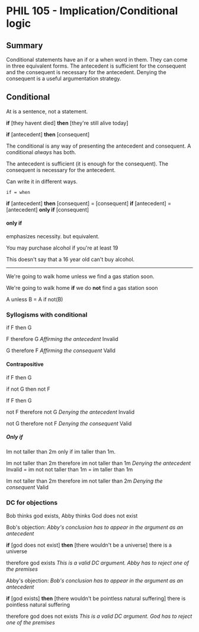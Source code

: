 # PHIL 105 - Implication/Conditional logic

## Summary
Conditional statements have an if or a when word in them. They can come in three equivalent forms. The antecedent is sufficient for the consequent and the consequent is necessary for the antecedent. Denying the consequent is a useful argumentation strategy.

## Conditional
At is a sentence, not a statement.

**if** [they havent died] **then** [they're still alive today]

**if** [antecedent] **then** [consequent]

The conditional is any way of presenting the antecedent and consequent.
A conditional *always* has both.

The antecedent is sufficient (it is enough for the consequent).
The consequent is necessary for the antecedent.

Can write it in different ways.

`if = when`

**if** [antecedent] **then** [consequent]
= [consequent] **if** [antecedent]
= [antecedent] **only if** [consequent]

#### only if
emphasizes necessity. but equivalent.

You may purchase alcohol if you're at least 19

This doesn't say that a 16 year old can't buy alcohol.

---

We're going to walk home unless we find a gas station soon.

We're going to walk home
**if** we do **not** find a gas station soon

A unless B = A if not(B)

### Syllogisms with conditional

if F then G

F
therefore G
*Affirming the antecedent* Invalid

G
therefore F
*Affirming the consequent* Valld

#### Contrapositive
if F then G

if not G then not F

If F then G

not F
therefore not G
*Denying the antecedent* Invalid

not G
therefore not F
*Denying the consequent* Valid

##### Only if

Im not taller than 2m only if im taller than 1m.

Im not taller than 2m
therefore im not taller than 1m
*Denying the antecedent* Invalid
= im not not taller than 1m
= im taller than 1m

Im not taller than 2m
therefore im not taller than 2m
*Denying the consequent* Valid

### DC for objections

Bob thinks god exists, Abby thinks God does not exist

Bob's objection:
*Abby's conclusion has to appear in the argument as an antecedent*

**if** [god does not exist] **then** [there wouldn't be a universe]
there is a universe

therefore god exists
*This is a valid DC argument. Abby has to reject one of the premises*

Abby's objection:
*Bob's conclusion has to appear in the argument as an antecedent*

**if** [god exists] **then** [there wouldn't be pointless natural suffering]
there is pointless natural suffering

therefore god does not exists
*This is a valid DC argument. God has to reject one of the premises*
